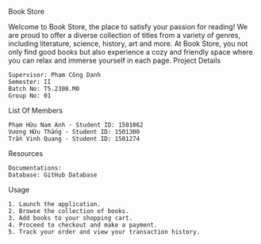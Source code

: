 Book Store

Welcome to Book Store, the place to satisfy your passion for reading! We are proud to offer a diverse collection of titles from a variety of genres, including literature, science, history, art and more. At Book Store, you not only find good books but also experience a cozy and friendly space where you can relax and immerse yourself in each page.
Project Details

    Supervisor: Phạm Công Danh
    Semester: II
    Batch No: T5.2308.M0
    Group No: 01

List Of Members

    Phạm Hữu Nam Anh - Student ID: 1501062
    Vương Hữu Thắng - Student ID: 1501300
    Trần Vinh Quang - Student ID: 1501274

Resources

    Documentations:
    Database: GitHub Database

Usage

    1. Launch the application.
    2. Browse the collection of books.
    3. Add books to your shopping cart.
    4. Proceed to checkout and make a payment.
    5. Track your order and view your transaction history.
